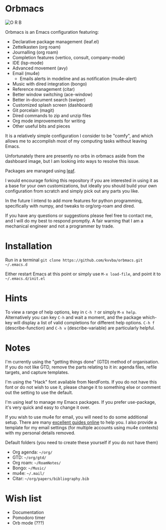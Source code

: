 # Orbmacs

![O R B](https://github.com/kvvba/orbmacs/blob/ed9e8d190ea64375a8bc5af083aae321d57975c7/logo/orb.png?raw=true)

Orbmacs is an Emacs configuration featuring:
- Declarative package management (leaf.el)
- Zettelkasten (org roam)
- Journalling (org roam)
- Completion features (vertico, consult, company-mode)
- IDE (lsp-mode)
- Advanced movement (avy)
- Email (mu4e)
  - Emails alerts in modeline and as notification (mu4e-alert)
- Music with dired integration (bongo)
- Reference management (citar)
- Better window switching (ace-window)
- Better in-document search (swiper)
- Customized splash screen (dashboard)
- Git porcelain (magit)
- Dired commands to zip and unzip files
- Org mode improvements for writing
- Other useful bits and pieces

It is a relatively simple configuration I consider to be "comfy", and which allows me to accomplish most of my computing tasks without leaving Emacs.

Unfortunately there are presently no orbs in orbmacs aside from the dashboard image, but I am looking into ways to resolve this issue.

Packages are managed using [leaf](https://github.com/conao3/leaf.el).

I would encourage forking this repository if you are interested in using it as a base for your own customizations, but ideally you should build your own configuration from scratch and simply pick out any parts you like.

In the future I intend to add more features for python programming, specifically with numpy, and tweaks to org/org-roam and dired.

If you have any questions or suggestions please feel free to contact me, and I will do my best to respond promptly. A fair warning that I am a mechanical engineer and not a programmer by trade.

# Installation
Run in a terminal
`git clone https://github.com/kvvba/orbmacs.git ~/.emacs.d`

Either restart Emacs at this point or simply use `M-x load-file`, and point it to `~/.emacs.d/init.el`

# Hints

To view a range of help options, key in `C-h ?` or simply `M-x help`. Alternatively you can key `C-h` and wait a moment, and the package which-key will display a list of valid completions for different help options. `C-h f` (describe-function) and `C-h v` (describe-variable) are particularly helpful.

# Notes

I'm currently using the "getting things done" (GTD) method of organisation. If you do not like GTD, remove the parts relating to it in: agenda files, refile targets, and capture templates.

I'm using the "Hack" font available from NerdFonts. If you do not have this font or do not wish to use it, please change it to something else or comment out the setting to use the default.

I'm using leaf to manage my Emacs packages. If you prefer use-package, it's very quick and easy to change it over.

If you wish to use mu4e for email, you will need to do some additional setup. There are many [excellent guides online](https://miikanissi.com/blog/email-setup-with-mbsync-mu4e) to help you. I also provide a template for my email settings (for multiple accounts using mu4e contexts) with my personal details removed.

Default folders (you need to create these yourself if you do not have them)
- Org agenda: `~/org/`
- GTD: `~/org/gtd/`
- Org roam: `~/RoamNotes/`
- Bongo: `~/Music/`
- mu4e: `~/.mail/`
- Citar: `~/org/papers/bibliography.bib`

# Wish list
- Documentation
- Pomodoro timer
- Orb mode (???)
